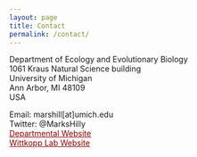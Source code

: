 ```yaml
---
layout: page
title: Contact
permalink: /contact/
---
```

<!-- Global site tag (gtag.js) - Google Analytics -->
<script async src="https://www.googletagmanager.com/gtag/js?id=UA-111105866-1"></script>
<script>
  window.dataLayer = window.dataLayer || [];
  function gtag(){dataLayer.push(arguments);}
  gtag('js', new Date());

  gtag('config', 'UA-111105866-1');
</script>

Department of Ecology and Evolutionary Biology<br>
1061 Kraus Natural Science building<br>
University of Michigan<br>
Ann Arbor, MI 48109<br>
USA<br>

Email: marshill[at]umich.edu<br>
Twitter: @MarksHilly<br>
<a href="https://lsa.umich.edu/eeb/people/postdoctoral-fellows/mark-hill.html" style="color:#8b0000">Departmental Website</a><br>
<a href="https://sites.lsa.umich.edu/wittkopp-lab/" style="color:#8b0000">Wittkopp Lab Website</a><br>

<div id="map" style="width:300px;height:300px;margin-left:0; margin-right:auto;"></div>

<script>
function myMap() {
    var mapOptions = {
        center: new google.maps.LatLng(42.278486, -83.736876),
        zoom: 15,
        mapTypeId: google.maps.MapTypeId.ROADMAP
    }
var map = new google.maps.Map(document.getElementById("map"), mapOptions);
}
</script>

<script src="https://maps.googleapis.com/maps/api/js?key=AIzaSyC78HuEggCYQAsXP70JUp-dOaG-cmqHa1g&callback=myMap"></script>
